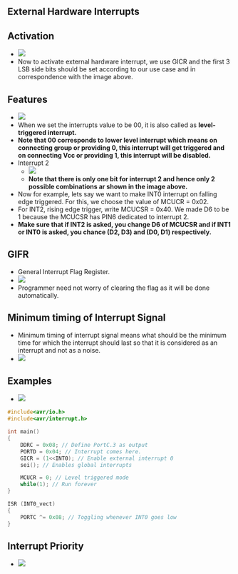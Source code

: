 

## External Hardware Interrupts

## Activation

- ![](/assets/images/2021-09-29-10-43-25.png)
- Now to activate external hardware interrupt, we use GICR and the first 3 LSB side bits should be set according to our use case and in correspondence with the image above.

## Features

- ![](/assets/images/2021-09-29-10-45-07.png)
- When we set the interrupts value to be 00, it is also called as **level-triggered interrupt.**
- **Note that 00 corresponds to lower level interrupt which means on connecting group or providing 0, this interrupt will get triggered and on connecting Vcc or providing 1, this interrupt will be disabled.**
- Interrupt 2
  - ![](/assets/images/2021-09-29-10-50-01.png)
  - **Note that there is only one bit for interrupt 2 and hence only 2 possible combinations ar shown in the image above.**
- Now for example, lets say we want to make INT0 interrupt on falling edge triggered. For this, we choose the value of MCUCR = 0x02.
- For INT2, rising edge trigger, write MCUCSR = 0x40. We made D6 to be 1 because the MCUCSR has PIN6 dedicated to interrupt 2.
- **Make sure that if INT2 is asked, you change D6 of MCUCSR and if INT1 or INT0 is asked, you chance (D2, D3) and (D0, D1) respectively.**

## GIFR

- General Interrupt Flag Register.
- ![](/assets/images/2021-09-29-11-01-33.png)
- Programmer need not worry of clearing the flag as it will be done automatically.

## Minimum timing of Interrupt Signal

- Minimum timing of interrupt signal means what should be the minimum time for which the interrupt should last so that it is considered as an interrupt and not as a noise.
- ![](/assets/images/2021-09-29-11-03-22.png)

## Examples

- ![](/assets/images/2021-09-29-11-07-25.png)

```c
#include<avr/io.h>
#include<avr/interrupt.h>

int main()
{
    DDRC = 0x08; // Define PortC.3 as output
    PORTD = 0x04; // Interrupt comes here.
    GICR = (1<<INT0); // Enable external interrupt 0
    sei(); // Enables global interrupts

    MCUCR = 0; // Level triggered mode
    while(1); // Run forever
}

ISR (INT0_vect)
{
    PORTC ^= 0x08; // Toggling whenever INT0 goes low
}
```

## Interrupt Priority

- ![](/assets/images/2021-09-29-11-28-58.png)

